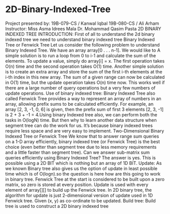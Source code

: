 # 2D-Binary-Indexed-Tree
Project presented by:
19B-079-CS / Kanwal Iqbal
19B-080-CS / Ali Arham 
Instructor:
Miss Asma Idrees Mala
Dr. Mohammad Qasim Pasta
2D BINARY INDEXED TREE
INTRODUCTION:
First of all to understand the 2d binary indexed tree we  need to understand binary indexed tree Binary Indexed Tree or Fenwick Tree Let us consider the following problem to understand Binary Indexed Tree. We have an array array[0 . . . n-1]. We would like to A simple solution is to run a loop from 0 to i-1 and calculate the sum of the elements. To update a value, simply do array[i] = x. The first operation takes O(n) time and the second operation takes O(1) time. Another simple solution is to create an extra array and store the sum of the first i-th elements at the i-th index in this new array. The sum of a given range can now be calculated in O(1) time, but the update operation takes O(n) time now. This works well if there are a large number of query operations but a very few numbers of update operations.
Use of binary indexed tree:
Binary Indexed Tree also called Fenwick Tree provides a way to represent an array of numbers in an array, allowing prefix sums to be calculated efficiently. For example, an array [2, 3, -1, 0, 6] is given, then the prefix sum of first 3 elements [2, 3, -1] is 2 + 3 + -1 = 4.Using binary Indexed tree also, we can perform both the tasks in O(logN) time. But then why to learn another data structure when segment tree can do the work for us. It’s because binary indexed trees require less space and are very easy to implement.
Two-Dimensional Binary Indexed Tree or Fenwick Tree
We know that to answer range sum queries on a 1-D array efficiently, binary indexed tree (or Fenwick Tree) is the best choice (even better than segment tree due to less memory requirements and a little faster than segment tree).
Can we answer sub-matrix sum queries efficiently using Binary Indexed Tree?
The answer is yes. This is possible using a 2D BIT which is nothing but an array of 1D BIT.
Update:
As we known Binary tree also gives us the option of update in least possible time which is of O(logn).so the question is here how are this going to work in binary tree.
 Fenwick Tree at the start is considered to be built upon a zero matrix, so zero is stored at every position. Update is used with every element of array[][] to build up the Fenwick tree. In 2D binary tree, the algorithm for update is just 2-dimensional version of update used in 1D Fenwick tree. Given (x, y) as co-ordinate to be updated.
Build tree:
Build tree is used to construct a 2D binary indexed tree


